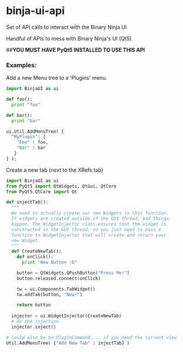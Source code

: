 # binja-ui-api
Set of API calls to interact with the Binary Ninja UI

Handful of APIs to mess with Binary Ninja's UI (Qt5). 

##**YOU MUST HAVE PyQt5 INSTALLED TO USE THIS API**

### Examples:

Add a new Menu tree to a 'Plugins' menu.

```python
import BinjaUI as ui

def foo():
  print "foo"

def bar():
  print "bar"

ui.Util.AddMenuTree( {
  "MyPlugin": {
    "Foo" : foo,
    "Bar" : bar
   }
} );
```

Create a new tab (next to the XRefs tab)
```python
import BinjaUI as ui
from PyQt5 import QtWidgets, QtGui, QtCore
from PyQt5.QtCore import Qt

def injectTab():
  """
  We need to actually create our new Widgets in this function.
  If widgets are created outside of the GUI thread, bad things
  happen. The WidgetInjector class ensures that the widget is
  constructed in the GUI thread, so you just need to pass a
  function to WidgetInjector that will create and return your
  new Widget.
  """
  def CreateNewTab():
    def onClick():
      print "New Button :D"

    button = QtWidgets.QPushButton("Press Me!")
    button.released.connect(onClick)

    tw = ui.Components.TabWidget()
    tw.addTab(button, "New!")

    return button
  
  injector = ui.WidgetInjector(CreateNewTab)
  # Do the injection
  injector.inject()

# Could also be bn.PluginCommand.... if you need the current view
Util.AddMenuTree( {"Add New Tab" : injectTab} )
